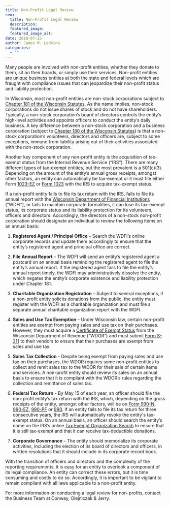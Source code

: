 ```yaml
---
title: Non-Profit Legal Review
seo:
  title: Non-Profit Legal Review
  description:
  featured_image:
  featured_image_alt:
date: 2018-07-25
author: James M. Ledvina
categories:
  - ""
---
```


Many people are involved with non-profit entities, whether they donate to them, sit on their boards, or simply use their services. Non-profit entities are unique business entities at both the state and federal levels which are fraught with compliance issues that can jeopardize their non-profit status and liability protection.

In Wisconsin, most non-profit entities are non-stock corporations subject to <a href="https://docs.legis.wisconsin.gov/statutes/statutes/181" target="_blank" rel="noopener noreferrer">Chapter 181 of the Wisconsin Statutes</a>. As the name implies, non-stock corporations do not issue shares of stock and do not have shareholders. Typically, a non-stock corporation’s board of directors controls the entity’s high-level activities and appoints officers to conduct the entity’s daily business. A key difference between a non-stock corporation and a business corporation (subject to <a href="https://docs.legis.wisconsin.gov/statutes/statutes/180" target="_blank" rel="noopener noreferrer">Chapter 180 of the Wisconsin Statutes</a>) is that a non-stock corporation’s volunteers, directors and officers are, subject to some exceptions, immune from liability arising out of their activities associated with the non-stock corporation.

Another key component of any non-profit entity is the acquisition of tax-exempt status from the Internal Revenue Service (“IRS”). There are many different types of tax-exempt entities, but the most prevalent is a 501(c)(3). Depending on the amount of the entity’s annual gross receipts, amongst other factors, an entity can automatically be tax-exempt or it must file either Form <a href="https://www.irs.gov/pub/irs-pdf/f1023ez.pdf" target="_blank" rel="noopener noreferrer">1023-EZ</a> or <a href="https://www.irs.gov/pub/irs-pdf/f1023.pdf" target="_blank" rel="noopener noreferrer">Form 1023</a> with the IRS to acquire tax-exempt status.

If a non-profit entity fails to file its tax return with the IRS, fails to file its annual report with the <a href="https://www.wdfi.org/" target="_blank" rel="noopener noreferrer">Wisconsin Department of Financial Institutions</a> (“WDFI”), or fails to maintain corporate formalities, it can lose its tax-exempt status, its corporate status and its liability protection for its volunteers, officers and directors. Accordingly, the directors of a non-stock non-profit corporation should designate an individual to review the following items on an annual basis:

1. **Registered Agent / Principal Office** – Search the WDFI’s online corporate records and update them accordingly to ensure that the entity’s registered agent and principal office are correct.

2. **File Annual Report** – The WDFI will send an entity’s registered agent a postcard on an annual basis reminding the registered agent to file the entity’s annual report. If the registered agent fails to file the entity’s annual report timely, the WDFI may administratively dissolve the entity, which negates the entity’s corporate existence and liability protection under Chapter 181.

3. **Charitable Organization Registration** – Subject to several exceptions, if a non-profit entity solicits donations from the public, the entity must register with the WDFI as a charitable organization and must file a separate annual charitable organization report with the WDFI.

4. **Sales and Use Tax Exemption** – Under Wisconsin law, certain non-profit entities are exempt from paying sales and use tax on their purchases. However, they must acquire a <a href="https://www.revenue.wi.gov/Pages/FAQS/pcs-n-profit.aspx" target="_blank" rel="noopener noreferrer">Certificate of Exempt Status</a> from the Wisconsin Department of Revenue (“WDOR”) and must submit <a href="https://www.revenue.wi.gov/Pages/PageNotFoundError.aspx?requestUrl=https://www.revenue.wi.gov/DORForms/s-211.pdf" target="_blank" rel="noopener noreferrer">Form S-211</a> to their vendors to ensure that their purchases are exempt from sales and use tax.

5. **Sales Tax Collection** - Despite being exempt from paying sales and use tax on their purchases, the WDOR requires some non-profit entities to collect and remit sales tax to the WDOR for their sale of certain items and services. A non-profit entity should review its sales on an annual basis to ensure that it is compliant with the WDOR’s rules regarding the collection and remittance of sales tax.

6. **Federal Tax Return** - By May 15 of each year, an officer should file the non-profit entity’s tax return with the IRS, which, depending on the gross receipts of the entity, amongst other factors, will be on <a href="https://www.irs.gov/charities-non-profits/annual-electronic-filing-requirement-for-small-exempt-organizations-form-990-n-e-postcard" target="_blank" rel="noopener noreferrer">Form 990-N</a>, <a href="https://www.irs.gov/pub/irs-pdf/f990ez.pdf" target="_blank" rel="noopener noreferrer">990-EZ</a>, <a href="https://www.irs.gov/pub/irs-pdf/f990pf.pdf" target="_blank" rel="noopener noreferrer">990-PF</a> or <a href="https://www.irs.gov/pub/irs-pdf/f990.pdf" target="_blank" rel="noopener noreferrer">990</a>. If an entity fails to file its tax return for three consecutive years, the IRS will automatically revoke the entity's tax-exempt status. On an annual basis, an officer should search the entity’s name on the IRS’s online <a href="https://apps.irs.gov/app/eos/" target="_blank" rel="noopener noreferrer">Tax Exempt Organization Search</a> to ensure that it is still tax-exempt and that it can receive tax-deductible donations.

7. **Corporate Governance** – The entity should memorialize its corporate activities, including the election of its board of directors and officers, in written resolutions that it should include in its corporate record book.

With the transition of officers and directors and the complexity of the reporting requirements, it is easy for an entity to overlook a component of its legal compliance. An entity can correct these errors, but it is time consuming and costly to do so. Accordingly, it is important to be vigilant to remain compliant with all laws applicable to a non-profit entity.

For more information on conducting a legal review for non-profits, contact the Business Team at Conway, Olejniczak & Jerry.
